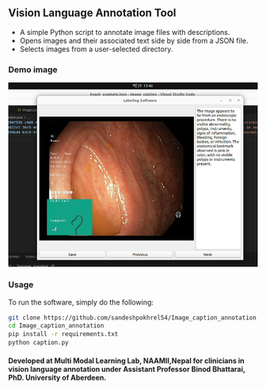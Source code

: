 ## Vision Language Annotation Tool
- A simple Python script to annotate image files with descriptions.
- Opens images and their associated text side by side from a JSON file.
- Selects images from a user-selected directory.

### Demo image
![Medical image annotation](https://github.com/sandeshpokhrel54/Image_caption_annotation/blob/main/demo.jpeg)

### Usage
To run the software, simply do the following:
```bash
git clone https://github.com/sandeshpokhrel54/Image_caption_annotation
cd Image_caption_annotation
pip install -r requirements.txt
python caption.py
```


#### Developed at Multi Modal Learning Lab, NAAMII,Nepal for clinicians in vision language annotation under Assistant Professor Binod Bhattarai, PhD. University of Aberdeen.
